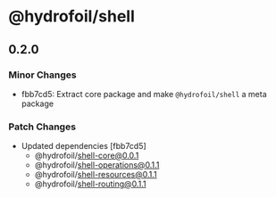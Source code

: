 # @hydrofoil/shell

## 0.2.0
### Minor Changes

- fbb7cd5: Extract core package and make `@hydrofoil/shell` a meta package

### Patch Changes

- Updated dependencies [fbb7cd5]
  - @hydrofoil/shell-core@0.0.1
  - @hydrofoil/shell-operations@0.1.1
  - @hydrofoil/shell-resources@0.1.1
  - @hydrofoil/shell-routing@0.1.1
